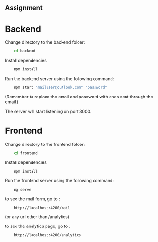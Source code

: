 ## Assignment 

# Backend

Change directory to the backend folder:

```bash
    cd backend
```

Install dependencies:

```bash
    npm install
```

Run the backend server using the following command:
    
```bash
    npm start "mailuser@outlook.com" "password"
```

(Remember to replace the email and password with ones sent through the email.)

The server will start listening on port 3000.

    


# Frontend


Change directory to the frontend folder:

```bash
    cd frontend
```

Install dependencies:

```bash
    npm install
```

Run the frontend server using the following command:

```bash
    ng serve
```

to see the mail form, go to :
    
```bash
    http://localhost:4200/mail
```

(or any url other than /analytics)

to see the analytics page, go to :

```bash
    http://localhost:4200/analytics
```


